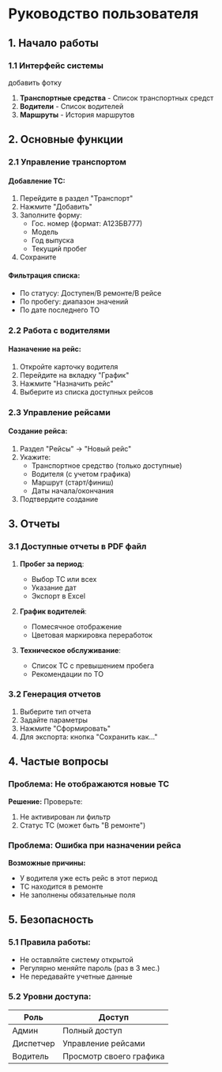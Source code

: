﻿# Руководство пользователя 

## 1. Начало работы

### 1.1 Интерфейс системы
добавить фотку
1. **Транспортные средства** - Список транспортных средст 
2. **Водители** - Список водителей 
3. **Маршруты** - История маршрутов 

## 2. Основные функции

### 2.1 Управление транспортом
#### Добавление ТС:
1. Перейдите в раздел "Транспорт"
2. Нажмите "Добавить"
3. Заполните форму:
   - Гос. номер (формат: А123БВ777)
   - Модель
   - Год выпуска
   - Текущий пробег
4. Сохраните

#### Фильтрация списка:
- По статусу: Доступен/В ремонте/В рейсе
- По пробегу: диапазон значений
- По дате последнего ТО

### 2.2 Работа с водителями
#### Назначение на рейс:
1. Откройте карточку водителя
2. Перейдите на вкладку "График"
3. Нажмите "Назначить рейс"
4. Выберите из списка доступных рейсов

### 2.3 Управление рейсами
#### Создание рейса:
1. Раздел "Рейсы" → "Новый рейс"
2. Укажите:
   - Транспортное средство (только доступные)
   - Водителя (с учетом графика)
   - Маршрут (старт/финиш)
   - Даты начала/окончания
3. Подтвердите создание

## 3. Отчеты

### 3.1 Доступные отчеты в PDF файл
1. **Пробег за период**:
   - Выбор ТС или всех
   - Указание дат
   - Экспорт в Excel

2. **График водителей**:
   - Помесячное отображение
   - Цветовая маркировка переработок

3. **Техническое обслуживание**:
   - Список ТС с превышением пробега
   - Рекомендации по ТО

### 3.2 Генерация отчетов
1. Выберите тип отчета
2. Задайте параметры
3. Нажмите "Сформировать"
4. Для экспорта: кнопка "Сохранить как..."

## 4. Частые вопросы

### Проблема: Не отображаются новые ТС
**Решение:** Проверьте:
1. Не активирован ли фильтр
2. Статус ТС (может быть "В ремонте")

### Проблема: Ошибка при назначении рейса
**Возможные причины:**
- У водителя уже есть рейс в этот период
- ТС находится в ремонте
- Не заполнены обязательные поля

## 5. Безопасность

### 5.1 Правила работы:
- Не оставляйте систему открытой
- Регулярно меняйте пароль (раз в 3 мес.)
- Не передавайте учетные данные

### 5.2 Уровни доступа:
| Роль | Доступ |
|------|--------|
| Админ | Полный доступ |
| Диспетчер | Управление рейсами |
| Водитель | Просмотр своего графика |